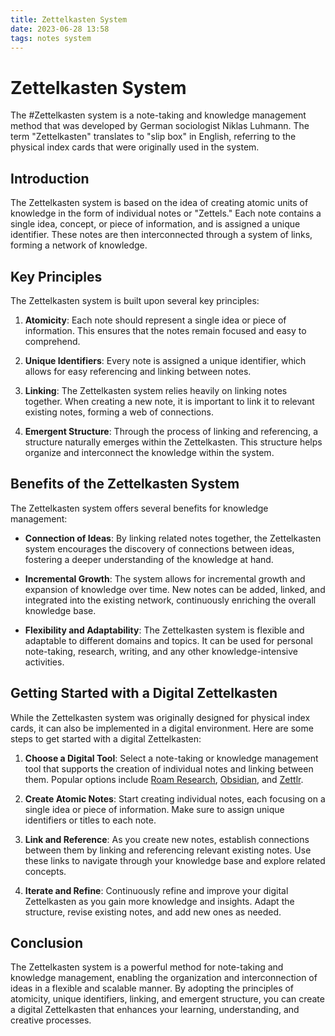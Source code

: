 ```yaml
---
title: Zettelkasten System
date: 2023-06-28 13:58
tags: notes system
---
```


# Zettelkasten System

The #Zettelkasten system is a note-taking and knowledge management method that was developed by German sociologist Niklas Luhmann. The term "Zettelkasten" translates to "slip box" in English, referring to the physical index cards that were originally used in the system.

## Introduction

The Zettelkasten system is based on the idea of creating atomic units of knowledge in the form of individual notes or "Zettels." Each note contains a single idea, concept, or piece of information, and is assigned a unique identifier. These notes are then interconnected through a system of links, forming a network of knowledge.

## Key Principles

The Zettelkasten system is built upon several key principles:

1. **Atomicity**: Each note should represent a single idea or piece of information. This ensures that the notes remain focused and easy to comprehend.

2. **Unique Identifiers**: Every note is assigned a unique identifier, which allows for easy referencing and linking between notes.

3. **Linking**: The Zettelkasten system relies heavily on linking notes together. When creating a new note, it is important to link it to relevant existing notes, forming a web of connections.

4. **Emergent Structure**: Through the process of linking and referencing, a structure naturally emerges within the Zettelkasten. This structure helps organize and interconnect the knowledge within the system.

## Benefits of the Zettelkasten System

The Zettelkasten system offers several benefits for knowledge management:

- **Connection of Ideas**: By linking related notes together, the Zettelkasten system encourages the discovery of connections between ideas, fostering a deeper understanding of the knowledge at hand.

- **Incremental Growth**: The system allows for incremental growth and expansion of knowledge over time. New notes can be added, linked, and integrated into the existing network, continuously enriching the overall knowledge base.

- **Flexibility and Adaptability**: The Zettelkasten system is flexible and adaptable to different domains and topics. It can be used for personal note-taking, research, writing, and any other knowledge-intensive activities.

## Getting Started with a Digital Zettelkasten

While the Zettelkasten system was originally designed for physical index cards, it can also be implemented in a digital environment. Here are some steps to get started with a digital Zettelkasten:

1. **Choose a Digital Tool**: Select a note-taking or knowledge management tool that supports the creation of individual notes and linking between them. Popular options include [Roam Research](https://roamresearch.com/), [Obsidian](https://obsidian.md/), and [Zettlr](https://www.zettlr.com/).

2. **Create Atomic Notes**: Start creating individual notes, each focusing on a single idea or piece of information. Make sure to assign unique identifiers or titles to each note.

3. **Link and Reference**: As you create new notes, establish connections between them by linking and referencing relevant existing notes. Use these links to navigate through your knowledge base and explore related concepts.

4. **Iterate and Refine**: Continuously refine and improve your digital Zettelkasten as you gain more knowledge and insights. Adapt the structure, revise existing notes, and add new ones as needed.

## Conclusion

The Zettelkasten system is a powerful method for note-taking and knowledge management, enabling the organization and interconnection of ideas in a flexible and scalable manner. By adopting the principles of atomicity, unique identifiers, linking, and emergent structure, you can create a digital Zettelkasten that enhances your learning, understanding, and creative processes.
